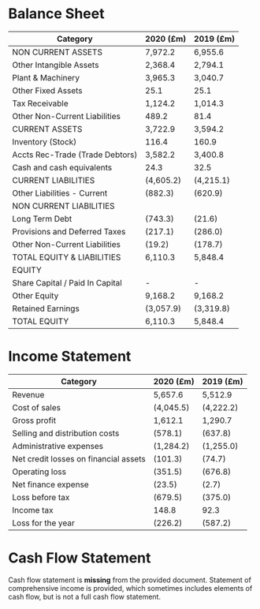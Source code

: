 # Balance Sheet
| Category                     | 2020 (£m) | 2019 (£m) |
|------------------------------|------------|------------|
| NON CURRENT ASSETS           | 7,972.2    | 6,955.6    |
| Other Intangible Assets            | 2,368.4    | 2,794.1    |
| Plant & Machinery | 3,965.3    | 3,040.7    |
| Other Fixed Assets                   | 25.1      | 25.1      |
| Tax Receivable           | 1,124.2    | 1,014.3    |
| Other Non-Current Liabilities | 489.2    | 81.4      |
| CURRENT ASSETS               | 3,722.9    | 3,594.2    |
| Inventory (Stock)                  | 116.4      | 160.9      |
| Accts Rec-Trade (Trade Debtors)  | 3,582.2    | 3,400.8    |
| Cash and cash equivalents    | 24.3      | 32.5      |
| CURRENT LIABILITIES           | (4,605.2)   | (4,215.1)   |
| Other Liabilities - Current        | (882.3)   | (620.9)   |
| NON CURRENT LIABILITIES       |            |            |
| Long Term Debt           | (743.3)   | (21.6)    |
| Provisions and Deferred Taxes   | (217.1)   | (286.0)   |
| Other Non-Current Liabilities | (19.2)    | (178.7)   |
| TOTAL EQUITY & LIABILITIES                   | 6,110.3    | 5,848.4    |
| EQUITY                       |            |            |
| Share Capital / Paid In Capital        | -          | -          |
| Other Equity        | 9,168.2    | 9,168.2    |
| Retained Earnings            | (3,057.9)   | (3,319.8)   |
| TOTAL EQUITY     | 6,110.3    | 5,848.4    |


# Income Statement
| Category                      | 2020 (£m) | 2019 (£m) |
|-------------------------------|------------|------------|
| Revenue                       | 5,657.6    | 5,512.9    |
| Cost of sales                 | (4,045.5)   | (4,222.2)   |
| Gross profit                  | 1,612.1    | 1,290.7    |
| Selling and distribution costs | (578.1)   | (637.8)   |
| Administrative expenses       | (1,284.2)   | (1,255.0)   |
| Net credit losses on financial assets | (101.3)   | (74.7)    |
| Operating loss                | (351.5)   | (676.8)   |
| Net finance expense           | (23.5)    | (2.7)     |
| Loss before tax               | (679.5)   | (375.0)   |
| Income tax                    | 148.8      | 92.3      |
| Loss for the year            | (226.2)   | (587.2)   |

# Cash Flow Statement
Cash flow statement is **missing** from the provided document.  Statement of comprehensive income is provided, which sometimes includes elements of cash flow, but is not a full cash flow statement.
